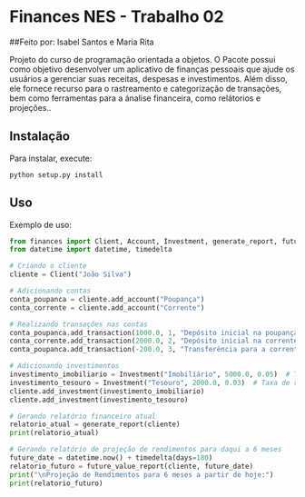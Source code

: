 # Finances NES - Trabalho 02

##Feito por: Isabel Santos e Maria Rita

Projeto do curso de programação orientada a objetos. O Pacote possui como objetivo desenvolver um aplicativo de finanças pessoais que ajude os usuários a gerenciar suas receitas, despesas e investimentos. Além disso, ele fornece recurso para o rastreamento e categorização de transações, bem como ferramentas para a ánalise financeira, como relátorios e projeções..



## Instalação

Para instalar, execute:

```
python setup.py install
```

## Uso

Exemplo de uso:

```py
from finances import Client, Account, Investment, generate_report, future_value_report
from datetime import datetime, timedelta

# Criando o cliente
cliente = Client("João Silva")

# Adicionando contas
conta_poupanca = cliente.add_account("Poupança")
conta_corrente = cliente.add_account("Corrente")

# Realizando transações nas contas
conta_poupanca.add_transaction(1000.0, 1, "Depósito inicial na poupança")  # Pagamento
conta_corrente.add_transaction(2000.0, 2, "Depósito inicial na corrente")  # Depósito
conta_poupanca.add_transaction(-200.0, 3, "Transferência para a corrente")  # Transferência

# Adicionando investimentos
investimento_imobiliario = Investment("Imobiliário", 5000.0, 0.05)  # Taxa de retorno de 5% ao mês
investimento_tesouro = Investment("Tesouro", 2000.0, 0.03)  # Taxa de retorno de 3% ao mês
cliente.add_investment(investimento_imobiliario)
cliente.add_investment(investimento_tesouro)

# Gerando relatório financeiro atual
relatorio_atual = generate_report(cliente)
print(relatorio_atual)

# Gerando relatório de projeção de rendimentos para daqui a 6 meses
future_date = datetime.now() + timedelta(days=180)
relatorio_futuro = future_value_report(cliente, future_date)
print("\nProjeção de Rendimentos para 6 meses a partir de hoje:")
print(relatorio_futuro)
```